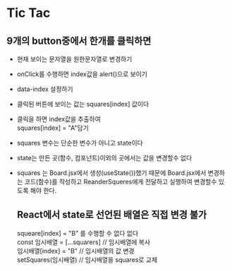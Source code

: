 # Tic Tac

## 9개의 button중에서 한개를 클릭하면

- 현재 보이는 문자열을 원한문자열로 변경하기
- onClick를 수행하면 index값을 alert()으로 보이기
- data-index 설정하기
- 클릭된 버튼에 보이는 값는 squares[index] 값이다
- 클릭을 하면 index값을 추출하여  
  squares[index] = "A"담기
- squares 변수는 단순한 변수가 아니고 state이다
- state는 만든 곳(함수, 컴포넌트)이외의 곳에서는 값을 변경할수 없다
- squares 는 Board.jsx에서 생성(useState())했기 때문에
  Board.jsx에서 변경하는 코드(함수)를 작성하고 ReanderSqueres에게 전달하고 실행하여 변경할수 있도록 해야 한다.

  ## React에서 state로 선언된 배열은 직접 변경 불가

  squeare[index] = "B" 를 수행할 수 없다 없다  
  const 임시배열 = [...squarers] // 임시배열에 복사  
  임시배열[index] = "B" // 임시배열의 값 변경  
  setSquares(임시배열) // 임시배열을 squares로 교체
